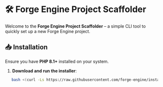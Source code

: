 # 🛠️ Forge Engine Project Scaffolder

Welcome to the **Forge Engine Project Scaffolder** – a simple CLI tool to quickly set up a new Forge Engine project.

## 📥 Installation

Ensure you have **PHP 8.1+** installed on your system.

1. **Download and run the installer**:

```bash
   bash <(curl -Ls https://raw.githubusercontent.com/forge-engine/installer/refs/heads/main/installer.sh)
```
